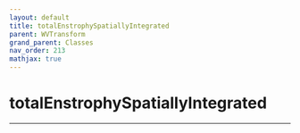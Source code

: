 ```yaml
---
layout: default
title: totalEnstrophySpatiallyIntegrated
parent: WVTransform
grand_parent: Classes
nav_order: 213
mathjax: true
---
```


#  totalEnstrophySpatiallyIntegrated




---

